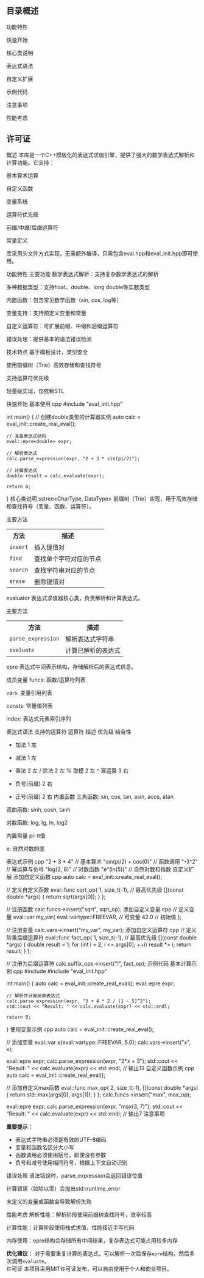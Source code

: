 目录概述
----------------------------
功能特性

快速开始

核心类说明

表达式语法

自定义扩展

示例代码

注意事项

性能考虑

许可证
----------------------------
<a id="概述"></a>概述
本库是一个C++模板化的表达式求值引擎，提供了强大的数学表达式解析和计算功能。它支持：

基本算术运算

自定义函数

变量系统

运算符优先级

前缀/中缀/后缀运算符

常量定义

库采用头文件方式实现，无需额外编译，只需包含eval.hpp和eval_init.hpp即可使用。

<a id="功能特性"></a>功能特性
主要功能
数学表达式解析：支持复杂数学表达式的解析

多种数据类型：支持float、double、long double等实数类型

内置函数：包含常见数学函数（sin, cos, log等）

变量支持：支持预定义变量和常量

自定义运算符：可扩展前缀、中缀和后缀运算符

错误处理：提供基本的语法错误检测

技术特点
基于模板设计，类型安全

使用前缀树（Trie）高效存储和查找符号

支持运算符优先级

轻量级实现，仅依赖STL

<a id="快速开始"></a>快速开始
基本使用
cpp
#include "eval_init.hpp"

int main() {
    // 创建double类型的计算器实例
    auto calc = eval_init::create_real_eval<double>();
    
    // 准备表达式结构
    eval::epre<double> expr;
    
    // 解析表达式
    calc.parse_expression(expr, "2 + 3 * sin(pi/2)");
    
    // 计算表达式
    double result = calc.evaluate(expr);
    
    return 0;
}
<a id="核心类说明"></a>核心类说明
sstree<CharType, DataType>
前缀树（Trie）实现，用于高效存储和查找符号（变量、函数、运算符）。

主要方法
<table class="api-table"> <tr> <th>方法</th> <th>描述</th> </tr> <tr> <td><code>insert</code></td> <td>插入键值对</td> </tr> <tr> <td><code>find</code></td> <td>查找单个字符对应的节点</td> </tr> <tr> <td><code>search</code></td> <td>查找字符串对应的节点</td> </tr> <tr> <td><code>erase</code></td> <td>删除键值对</td> </tr> </table>
evaluator<CharType, DataType>
表达式求值器核心类，负责解析和计算表达式。

主要方法
<table class="api-table"> <tr> <th>方法</th> <th>描述</th> </tr> <tr> <td><code>parse_expression</code></td> <td>解析表达式字符串</td> </tr> <tr> <td><code>evaluate</code></td> <td>计算已解析的表达式</td> </tr> </table>
epre<DataType>
表达式中间表示结构，存储解析后的表达式信息。

成员变量
funcs: 函数/运算符列表

vars: 变量引用列表

consts: 常量值列表

index: 表达式元素索引序列

<a id="表达式语法"></a>表达式语法
支持的运算符
运算符	描述	优先级	结合性
+	加法	1	左
-	减法	1	左
*	乘法	2	左
/	除法	2	左
%	取模	2	左
^	幂运算	3	右
-	负号(前缀)	2	右
+	正号(前缀)	2	右
内置函数
三角函数: sin, cos, tan, asin, acos, atan

双曲函数: sinh, cosh, tanh

对数函数: log, lg, ln, log2

内置常量
pi: π值

e: 自然对数的底

表达式示例
cpp
"2 + 3 * 4"           // 基本算术
"sin(pi/2) + cos(0)"  // 函数调用
"-3^2"                // 幂运算与负号
"log(2, 8)"           // 对数函数
"e^(ln(5))"           // 自然对数和指数
<a id="自定义扩展"></a>自定义扩展
添加自定义函数
cpp
auto calc = eval_init::create_real_eval<double>();

// 定义自定义函数
eval::func<double> sqrt_op{
    1, 
    size_t(-1),  // 最高优先级
    [](const double *args) { return sqrt(args[0]); }
};

// 注册函数
calc.funcs->insert("sqrt", sqrt_op);
添加自定义变量
cpp
// 定义变量
eval::var<double> my_var{
    eval::vartype::FREEVAR,  // 可变量
    42.0                     // 初始值
};

// 注册变量
calc.vars->insert("my_var", my_var);
添加自定义运算符
cpp
// 定义阶乘后缀运算符
eval::func<double> fact_op{
    1, 
    size_t(-1),  // 最高优先级
    [](const double *args) { 
        double result = 1;
        for (int i = 2; i <= args[0]; ++i)
            result *= i;
        return result;
    }
};

// 注册为后缀运算符
calc.suffix_ops->insert("!", fact_op);
<a id="示例代码"></a>示例代码
基本计算示例
cpp
#include <iostream>
#include "eval_init.hpp"

int main() {
    auto calc = eval_init::create_real_eval<double>();
    eval::epre<double> expr;
    
    // 解析并计算简单表达式
    calc.parse_expression(expr, "3 + 4 * 2 / (1 - 5)^2");
    std::cout << "Result: " << calc.evaluate(expr) << std::endl;
    
    return 0;
}
使用变量示例
cpp
auto calc = eval_init::create_real_eval<double>();

// 添加变量
eval::var<double> x{eval::vartype::FREEVAR, 5.0};
calc.vars->insert("x", x);

eval::epre<double> expr;
calc.parse_expression(expr, "2*x + 3");
std::cout << "Result: " << calc.evaluate(expr) << std::endl;  // 输出13
自定义函数示例
cpp
auto calc = eval_init::create_real_eval<double>();

// 添加自定义max函数
eval::func<double> max_op{
    2, 
    size_t(-1),
    [](const double *args) { return std::max(args[0], args[1]); }
};
calc.funcs->insert("max", max_op);

eval::epre<double> expr;
calc.parse_expression(expr, "max(3, 7)");
std::cout << "Result: " << calc.evaluate(expr) << std::endl;  // 输出7
<a id="注意事项"></a>注意事项
<div class="warning"> <strong>重要提示：</strong> <ul> <li>表达式字符串必须是有效的UTF-8编码</li> <li>变量和函数名区分大小写</li> <li>函数调用必须使用括号，即使没有参数</li> <li>负号和减号使用相同符号，根据上下文自动识别</li> </ul> </div>
错误处理
语法错误时，parse_expression会返回错误位置

计算错误（如除以零）会抛出std::runtime_error

未定义的变量或函数会导致解析失败

<a id="性能考虑"></a>性能考虑
解析性能：解析阶段使用前缀树查找符号，效率较高

计算性能：计算阶段使用栈式求值，性能接近手写代码

内存使用：epre结构会存储所有中间结果，复杂表达式可能占用较多内存

<div class="note"> <strong>优化建议：</strong> 对于需要重复计算的表达式，可以解析一次后保存<code>epre</code>结构，然后多次调用<code>evaluate</code>。 </div>
<a id="许可证"></a>许可证
本项目采用MIT许可证发布，可以自由使用于个人和商业项目。